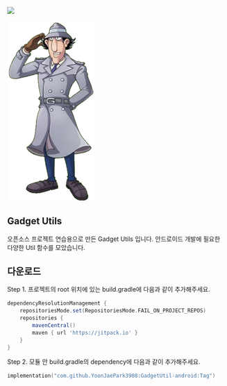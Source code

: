[![](https://jitpack.io/v/YoonJaePark3908/GadgetUtil-android.svg)](https://jitpack.io/#YoonJaePark3908/GadgetUtil-android)

<p>
    <img src="./images/Gadget.webp" width="200">
</p> 

## Gadget Utils
오픈소스 프로젝트 연습용으로 만든 Gadget Utils 입니다. 안드로이드 개발에 필요한 다양한 Util 함수를 모았습니다.

## 다운로드
Step 1. 프로젝트의 root 위치에 있는 build.gradle에 다음과 같이 추가해주세요.
```groovy
dependencyResolutionManagement {
    repositoriesMode.set(RepositoriesMode.FAIL_ON_PROJECT_REPOS)
    repositories {
        mavenCentral()
        maven { url 'https://jitpack.io' }
    }
}
```
Step 2. 모듈 안 build.gradle의 dependency에 다음과 같이 추가해주세요.
```kotlin
implementation("com.github.YoonJaePark3908:GadgetUtil-android:Tag")
```